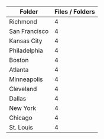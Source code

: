 | Folder        |   Files / Folders |
|---------------|-------------------|
| Richmond      |                 4 |
| San Francisco |                 4 |
| Kansas City   |                 4 |
| Philadelphia  |                 4 |
| Boston        |                 4 |
| Atlanta       |                 4 |
| Minneapolis   |                 4 |
| Cleveland     |                 4 |
| Dallas        |                 4 |
| New York      |                 4 |
| Chicago       |                 4 |
| St. Louis     |                 4 |